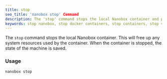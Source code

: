 ```yaml
---
title: stop
seo_title: 'nanobox stop' Command
description: The 'stop' command stops the local Nanobox container and preserves its state.
keywords: stop nanobox, stop docker containers, stop containers, stop virtual machine, stop VM
---
```


The `stop` command stops the local Nanobox container. This will free up any system resources used by the container. When the container is stopped, the state of the machine is saved.

### Usage
```bash
nanobox stop
```
